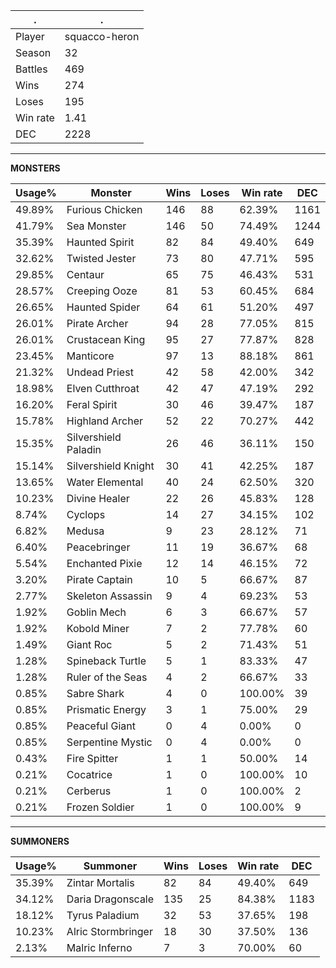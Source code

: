 .|.
|-|-
Player|squacco-heron
Season|32
Battles|469
Wins|274
Loses|195
Win rate|1.41
DEC|2228

---
**MONSTERS**

Usage%|Monster|Wins|Loses|Win rate|DEC|
-|-|-|-|-|-|
49.89%|Furious Chicken|146|88|62.39%|1161|
41.79%|Sea Monster|146|50|74.49%|1244|
35.39%|Haunted Spirit|82|84|49.40%|649|
32.62%|Twisted Jester|73|80|47.71%|595|
29.85%|Centaur|65|75|46.43%|531|
28.57%|Creeping Ooze|81|53|60.45%|684|
26.65%|Haunted Spider|64|61|51.20%|497|
26.01%|Pirate Archer|94|28|77.05%|815|
26.01%|Crustacean King|95|27|77.87%|828|
23.45%|Manticore|97|13|88.18%|861|
21.32%|Undead Priest|42|58|42.00%|342|
18.98%|Elven Cutthroat|42|47|47.19%|292|
16.20%|Feral Spirit|30|46|39.47%|187|
15.78%|Highland Archer|52|22|70.27%|442|
15.35%|Silvershield Paladin|26|46|36.11%|150|
15.14%|Silvershield Knight|30|41|42.25%|187|
13.65%|Water Elemental|40|24|62.50%|320|
10.23%|Divine Healer|22|26|45.83%|128|
8.74%|Cyclops|14|27|34.15%|102|
6.82%|Medusa|9|23|28.12%|71|
6.40%|Peacebringer|11|19|36.67%|68|
5.54%|Enchanted Pixie|12|14|46.15%|72|
3.20%|Pirate Captain|10|5|66.67%|87|
2.77%|Skeleton Assassin|9|4|69.23%|53|
1.92%|Goblin Mech|6|3|66.67%|57|
1.92%|Kobold Miner|7|2|77.78%|60|
1.49%|Giant Roc|5|2|71.43%|51|
1.28%|Spineback Turtle|5|1|83.33%|47|
1.28%|Ruler of the Seas|4|2|66.67%|33|
0.85%|Sabre Shark|4|0|100.00%|39|
0.85%|Prismatic Energy|3|1|75.00%|29|
0.85%|Peaceful Giant|0|4|0.00%|0|
0.85%|Serpentine Mystic|0|4|0.00%|0|
0.43%|Fire Spitter|1|1|50.00%|14|
0.21%|Cocatrice|1|0|100.00%|10|
0.21%|Cerberus|1|0|100.00%|2|
0.21%|Frozen Soldier|1|0|100.00%|9|

---
**SUMMONERS**

Usage%|Summoner|Wins|Loses|Win rate|DEC|
-|-|-|-|-|-|
35.39%|Zintar Mortalis|82|84|49.40%|649|
34.12%|Daria Dragonscale|135|25|84.38%|1183|
18.12%|Tyrus Paladium|32|53|37.65%|198|
10.23%|Alric Stormbringer|18|30|37.50%|136|
2.13%|Malric Inferno|7|3|70.00%|60|

